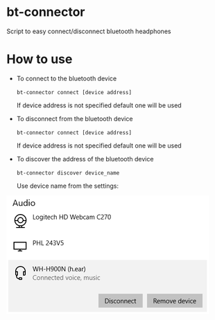 # bt-connector
Script to easy connect/disconnect bluetooth headphones

# How to use

* To connect to the bluetooth device

  `bt-connector connect [device address]`

  If device address is not specified default one will be used
  
* To disconnect from the bluetooth device

  `bt-connector connect [device address]`

  If device address is not specified default one will be used

* To discover the address of the bluetooth device

  `bt-connector discover device_name`

  Use device name from the settings:

![Settings](https://raw.githubusercontent.com/strange-v/bt-connector/master/images/settings.png "Settings")